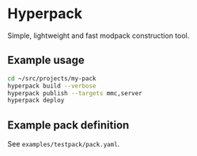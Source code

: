# Hyperpack

Simple, lightweight and fast modpack construction tool.

## Example usage

```bash
cd ~/src/projects/my-pack
hyperpack build --verbose
hyperpack publish --targets mmc,server
hyperpack deploy
```

## Example pack definition

See `examples/testpack/pack.yaml`.